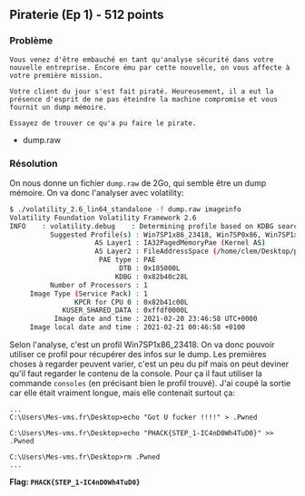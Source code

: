 ## Piraterie (Ep 1) - 512 points

### Problème

```
Vous venez d'être embauché en tant qu'analyse sécurité dans votre nouvelle entreprise. Encore ému par cette nouvelle, on vous affecte à votre première mission.

Votre client du jour s'est fait piraté. Heureusement, il a eut la présence d'esprit de ne pas éteindre la machine compromise et vous fournit un dump mémoire.

Essayez de trouver ce qu'a pu faire le pirate.
```

+ dump.raw

### Résolution

On nous donne un fichier `dump.raw` de 2Go, qui semble être un dump mémoire. On va donc l'analyser avec volatility:

```bash
$ ./volatility_2.6_lin64_standalone -f dump.raw imageinfo
Volatility Foundation Volatility Framework 2.6
INFO    : volatility.debug    : Determining profile based on KDBG search...
          Suggested Profile(s) : Win7SP1x86_23418, Win7SP0x86, Win7SP1x86
                     AS Layer1 : IA32PagedMemoryPae (Kernel AS)
                     AS Layer2 : FileAddressSpace (/home/clem/Desktop/phack/forensics/piraterie/volatility_2.6_lin64_standalone/dump.raw)
                      PAE type : PAE
                           DTB : 0x185000L
                          KDBG : 0x82b40c28L
          Number of Processors : 1
     Image Type (Service Pack) : 1
                KPCR for CPU 0 : 0x82b41c00L
             KUSER_SHARED_DATA : 0xffdf0000L
           Image date and time : 2021-02-20 23:46:58 UTC+0000
     Image local date and time : 2021-02-21 00:46:58 +0100
```

Selon l'analyse, c'est un profil Win7SP1x86_23418. On va donc pouvoir utiliser ce profil pour récupérer des infos sur le dump. Les premières choses à regarder peuvent varier, c'est un peu du pif mais on peut deviner qu'il faut regarder le contenu de la console. Pour ça il faut utiliser la commande `consoles` (en précisant bien le profil trouvé). J'ai coupé la sortie car elle était vraiment longue, mais elle contenait surtout ça:

```shell
...
C:\Users\Mes-vms.fr\Desktop>echo "Got U fucker !!!!" > .Pwned                   
                                                                                
C:\Users\Mes-vms.fr\Desktop>echo "PHACK{STEP_1-IC4nD0Wh4TuD0}" >> .Pwned        
                                                                                
C:\Users\Mes-vms.fr\Desktop>rm .Pwned
...
```

**Flag: `PHACK{STEP_1-IC4nD0Wh4TuD0}`**

